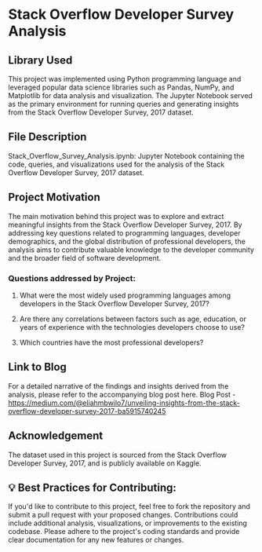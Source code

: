 # Stack Overflow Developer Survey Analysis
## Library Used 
This project was implemented using Python programming language and leveraged popular data science libraries such as Pandas, NumPy, and Matplotlib for data analysis and visualization. The Jupyter Notebook served as the primary environment for running queries and generating insights from the Stack Overflow Developer Survey, 2017 dataset.

## File Description 
Stack_Overflow_Survey_Analysis.ipynb: Jupyter Notebook containing the code, queries, and visualizations used for the analysis of the Stack Overflow Developer Survey, 2017 dataset.

## Project Motivation 
The main motivation behind this project was to explore and extract meaningful insights from the Stack Overflow Developer Survey, 2017. By addressing key questions related to programming languages, developer demographics, and the global distribution of professional developers, the analysis aims to contribute valuable knowledge to the developer community and the broader field of software development.

### Questions addressed by Project:

1. What were the most widely used programming languages among developers in the Stack Overflow Developer Survey, 2017?

2. Are there any correlations between factors such as age, education, or years of experience with the technologies developers choose to use?

3. Which countries have the most professional developers?

## Link to Blog
For a detailed narrative of the findings and insights derived from the analysis, please refer to the accompanying blog post here.
Blog Post - https://medium.com/@eliahmbwilo7/unveiling-insights-from-the-stack-overflow-developer-survey-2017-ba5915740245

## Acknowledgement 
The dataset used in this project is sourced from the Stack Overflow Developer Survey, 2017, and is publicly available on Kaggle.

## 💡 Best Practices for Contributing:

If you'd like to contribute to this project, feel free to fork the repository and submit a pull request with your proposed changes.
Contributions could include additional analysis, visualizations, or improvements to the existing codebase.
Please adhere to the project's coding standards and provide clear documentation for any new features or changes.


